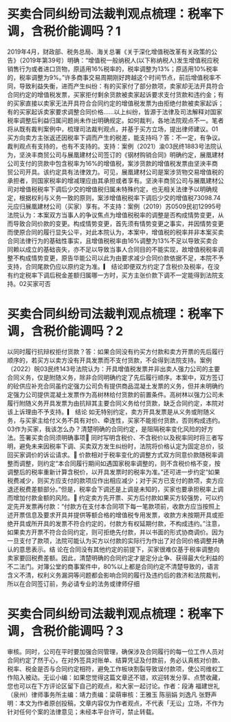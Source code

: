 # 买卖合同纠纷司法裁判观点梳理：税率下调，含税价能调吗？1

2019年4月，财政部、税务总局、海关总署《关于深化增值税改革有关政策的公告》（2019年第39号）明确：“增值税一般纳税人(以下称纳税人)发生增值税应税销售行为或者进口货物，原适用16%税率的，税率调整为13%；原适用10%税率的，税率调整为9%。”许多商事交易周期刚好跨越这个时间节点，前后增值税率不同，导致利益失衡，进而产生纠纷：有的买家付了部分款项，卖家却无法开具符合合同约定的增值税发票，买家拒付剩余货款被卖家起诉要求支付货款和违约金；有的买家直接以卖家无法开具符合合同约定的增值税发票为由拒绝付款被卖家起诉；有的买家起诉卖家要求调整合同价格……以上纠纷，皆源于法律及司法解释对国家税率调整后利益归属问题尚未作出明确规定。如何裁判，各地法院观点不一。笔者将从既有裁判案例中，梳理司法裁判观点，并基于买方立场，提出律师建议。01买方向卖方主张返还因税率下调而产生的税差，能支持吗？答：不一定，有争议。裁判观点有支持的，也有不支持的。支持：案例（2021）渝03民终1883号法院认为，坚泱丰商贸公司与展凰建材公司签订的《钢材购销合同》明确约定，展凰建材公司支付的货款中包含税率为16%的增值税，案涉货款的增值税发票由坚泱丰商贸公司开具。该约定具有法律效力。可见，展凰建材公司是案涉货物交易增值税的承担者，则国家税率的增减理应由其承担或者享有。坚泱丰商贸公司与展凰建材公司对增值税税率下调后少交的增值税归属未特殊约定，也无相关法律予以明确规定，根据权利与义务一致的原则，案涉增值税税率下调后少交的增值税73098.74元应归展凰建材公司（买家）享有。不支持：案例（2019）苏0509民初12995号法院认为：本案双方当事人的争议焦点为增值税税率的调整是否构成情势变更，从而导致合同价款的变更。构成情势变更，首先须有情势变更之事实，并因情势变更而使原合同的履行显失公平，对此本院认为，本案中，增值税的税率并非本案买卖合同法律行为的基础性事实，且增值税税率由16%调整为13%不足以导致买卖合同赖以成立的基础丧失，亦不足以导致当事人合同目的不能实现，故增值税税率调整不构成情势变更，原告华能公司以此为由要求减少合同价款依据不足，本院不予支持，合同尾款仍应以原约定为准。▎ 结论即便双方约定了含税价及税率，在没有约定税率下调后税金差额归属哪一方时，买方主张价款下调不一定能得到法院支持。02买家可否

# 买卖合同纠纷司法裁判观点梳理：税率下调，含税价能调吗？2

以同时履行抗辩权拒付货款？答：如果合同没有约买方付款和卖方开票的先后履行顺序的，若买方以卖方没有开具发票而不支付货款，不会得到法院支持。案例（2022）皖03民终143号法院认为：开具增值税发票并非出卖人强力公司的主要合同义务，仅是附随义务，除非合同明确约定了先后履行顺序。本案中，双方签订的砼供应补充合同虽约定强力公司负有提供商品混凝土发票的义务，但并未明确约定强力公司提供混凝土发票作为高树林给付货款的前置条件。高树林以强力公司未履行附随义务开具发票为由抗辩其主要合同义务给付货款，缺乏合同约定，本院对该上诉理由不予支持。▎ 结论 如无特别约定，卖方开具发票是从义务或附随义务，与买家主给付义务不具有对价、牵连性，买家不能拒付货款，否则构成违约。03作为买家，我该怎么办？清楚明确的合同约定，是阻隔税率变化风险的好方法。签署买卖合同须明确事项🔹 同时写明含税价、不含税价以及税率同时将三者写明，避免未来因税率下调、买卖双方发生纠纷时，法院将价格认定为固定总价，驳回买家调价的诉讼请求。🔹 价款相对于税率变化的调整方式双方同意价款随税率调整而调整，则约定“本合同履行期间如遇国家税率调整的，则不含税价格不变，按调整后的税率重新计算含税价，以开具发票时的税率为准。”还可进一步约定“如果税费减少，则买方应支付的款项应作出相应减少；对于买方已支付的款项，卖方应退还税费差额部分。”但是，税率会下调还是上调是未知的，买家也要承担税率上调而增加付款金额的风险。🔹 约定卖方先开票、买方后付款如果买方较强势，可以约定先开发票再付款：“付款方在支付本合同项下每一笔款项前，收款方应当按照上述开票信息及要求开具并提供等额合格的增值税专用发票，收款方未按期开具或拒绝开具或所开具的发票不符合约定的，付款方有权延期付款，不构成违约。”注意，如果卖方开票不符合合同约定，则可拒绝先付款，并以书面的形式协商调价。因为一旦支付了款项，法院可能认为买方以付款的实际行为作出了对合同价格调整并确认的意思表示。结 论在合同没有其他约定的前提下，买家很难仅基于税率调整向卖家要回税费差额。因此，清楚明确的合同约定才是定分止争、获得最大化利益的不二法门。对簿公堂的商事案件中，80%以上都是合同约定不清楚导致的，语言含义不清，权利义务漏洞等问题都会影响合同的履行及违约后的救济和法院裁判，所以在合同签订前，务必请专业的法务或律师仔细

# 买卖合同纠纷司法裁判观点梳理：税率下调，含税价能调吗？3

审核。同时，公司在平时要加强合同管理，确保涉及合同履行的每一位工作人员对合同约定了然于心，在对外签具对账单、结算凭证及付款前，务必认真核对价款、税率、税金是否与合同约定相符，避免工作板块割裂导致误付款项，使公司维权工作陷入被动。无讼小编：如果您觉得这篇文章还不错，欢迎转发分享、点赞收藏，您也可以在下方评论区留下自己的观点，和大家一起讨论。作者：段涛 福建世礼（泉州）律师事务所主编：靖力责编：梁萌审核：王雅玉 陈丽娟 刘逸凡 张野声明：本文为作者原创投稿，文章内容仅为作者观点，不代表「无讼」立场，不作为针对任何个案的法律意见；未经本平台许可，禁止转载。

